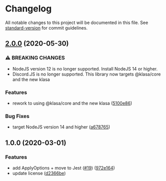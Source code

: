 # Changelog

All notable changes to this project will be documented in this file. See [standard-version](https://github.com/conventional-changelog/standard-version) for commit guidelines.

## [2.0.0](https://github.com/skyra-project/skyra-decorators/compare/v1.0.0...v2.0.0) (2020-05-30)


### ⚠ BREAKING CHANGES

* NodeJS version 12 is no longer supported. Install NodeJS 14 or higher.
* Discord.JS is no longer supported. This library now targets @klasa/core and the new
klasa

### Features

* rework to using @klasa/core and the new klasa ([5100e86](https://github.com/skyra-project/skyra-decorators/commit/5100e869bc11e932350f97846942a8eb7b141c37))


### Bug Fixes

* target NodeJS version 14 and higher ([a678765](https://github.com/skyra-project/skyra-decorators/commit/a678765ff28c2d16e12489512ac1d3d0d79e10fb))

## 1.0.0 (2020-03-01)


### Features

* add ApplyOptions + move to Jest ([#19](https://github.com/skyra-project/skyra-decorators/issues/19)) ([972e164](https://github.com/skyra-project/skyra-decorators/commit/972e164a40b5bb6f1296ea8a3d1f8312a3c8de23))
* update license ([d2366be](https://github.com/skyra-project/skyra-decorators/commit/d2366be6207c3794858d7255274b4c83fe14503d))
